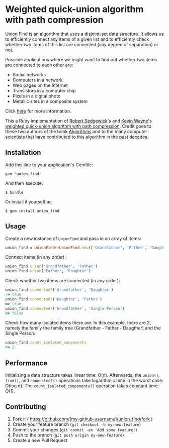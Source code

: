 # Weighted quick-union algorithm with path compression

Union Find is an algorithm that uses a disjoint-set data structure. It allows us to efficiently connect any items of a given list and to efficiently check whether two items of this list are connected (any degree of separation) or not.

Possible applications where we might want to find out whether two items are connected to each other are:
* Social networks
* Computers in a network
* Web pages on the Internet
* Transistors in a computer chip
* Pixels in a digital photo
* Metallic sites in a composite system

Click [here](https://www.cs.princeton.edu/~rs/AlgsDS07/01UnionFind.pdf) for more information.

This a Ruby implementation of [Robert Sedgewick](http://www.cs.princeton.edu/~rs/)'s and [Kevin Wayne](http://www.cs.princeton.edu/~wayne/contact/)'s [weighted quick-union algorithm with path compression](http://algs4.cs.princeton.edu/15uf/UF.java.html). Credit goes to these two authors of the book [Algorithms](http://www.amazon.com/gp/product/032157351X/ref=as_li_qf_sp_asin_il_tl?ie=UTF8&tag=algs4-20&linkCode=as2&camp=1789&creative=9325&creativeASIN=032157351X) and to the many computer scientists that have contributed to this algorithm in the past decades.

## Installation

Add this line to your application's Gemfile:

    gem 'union_find'

And then execute:

    $ bundle

Or install it yourself as:

    $ gem install union_find

## Usage

Create a new instance of `UnionFind` and pass in an array of items:

```ruby
union_find = UnionFind::UnionFind.new(['Grandfather', 'Father', 'Daughter', 'Single Person'])
```

Connect items (in any order):

```ruby
union_find.union('Grandfather', 'Father')
union_find.union('Father', 'Daughter')
```

Check whether two items are connected (in any order):

```ruby
union_find.connected?('Grandfather', 'Daughter')
=> true
union_find.connected?('Daughter', 'Father')
=> true
union_find.connected?('Grandfather', 'Single Person')
=> false
```

Check how many isolated items there are. In this example, there are 2, namely the family the family tree (Grandfather - Father - Daugther) and the Single Person:

```ruby
union_find.count_isolated_components
=> 2
```

## Performance

Initializing a data structure takes linear time: O(n).
Afterwards, the `union()`, `find()`, and `connected?()` operations take logarithmic time in the worst case: O(log n).
The `count_isolated_components()` operation takes constant time: O(1).

## Contributing

1. Fork it ( https://github.com/[my-github-username]/union_find/fork )
2. Create your feature branch (`git checkout -b my-new-feature`)
3. Commit your changes (`git commit -am 'Add some feature'`)
4. Push to the branch (`git push origin my-new-feature`)
5. Create a new Pull Request
